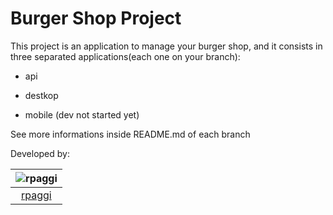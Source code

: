 Burger Shop Project
================

This project is an application to manage your burger shop, and it consists in three separated applications(each one on your branch):

* api

* destkop

* mobile (dev not started yet)

See more informations inside README.md of each branch

Developed by:

| ![rpaggi](https://avatars0.githubusercontent.com/u/1770406?v=3&s=96)|
|:---:|
| [rpaggi]("https://github.com/rpaggi") |
